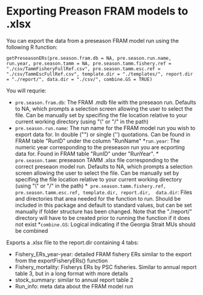 # Exporting Preason FRAM models to .xlsx

You can export the data from a preseason FRAM model run using the following R function:


 `getPreseasonERs(pre.season.fram.db = NA,
                   pre.season.run.name,
                   run.year,
                   pre.season.tamm = NA,
                   pre.season.tamm.fishery.ref = "./csv/TammFisheryFullRef.csv",
                   pre.season.tamm.esc.ref = "./csv/TammEscFullRef.csv",
                   template.dir = "./templates/",
                   report.dir = "./report/",
                   data.dir = "./csv/",
                   combine.GS = TRUE)`



                        
You will requrie:
*  `pre.season.fram.db`: The FRAM .mdb file with the preseaon run.  Defaults to NA, which prompts a selection screen allowing the user to select the file.  Can be manually set by specifing the file location relative to your current working directory (using "\\" or "/" in the path)
* `pre.season.run.name`: The run name for the FRAM model run you wish to export data for.  In double ("") or single ('') quotations. Can be found in FRAM table "RunID" under the column "RunName"
*`run.year`: The numeric year corresponding to the preseason run you are ecporting data for.  Found in FRAM table "RunID" under "RunYear".
*` pre.season.tamm`: preseason TAMM .xlsx file corresponding to the correct preseaon model run. Defaults to NA, which prompts a selection screen allowing the user to select the file.  Can be manually set by specifing the file location relative to your current working directory (using "\\" or "/" in the path) 
*` pre.season.tamm.fishery.ref, pre.season.tamm.esc.ref, template.dir, report.dir,  data.dir`: Files and directories that area needed for the function to run.  Should be included in this package and default to standard values, but can be set manually if folder structure has been changed.  Note that the "./report/" directory will have to be created prior to running the function if it does not exist
*`combine.GS`: Logical indicating if the Georgia Strait MUs should be combined  


Exports a .xlsx file to the report.dir containing 4 tabs:
* Fishery_ERs_year-year: detailed FRAM fishery ERs similar to the export from the exportFisheryERs() function
* Fishery_mortality: Fisherys ERs by PSC fisheries.  Similar to annual report table 3, but in a long format with more details
* stock_summary: similar to annual report table 2
* Run_info: meta data about the FRAM model run

